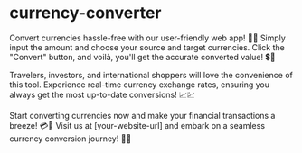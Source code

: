 # currency-converter
Convert currencies hassle-free with our user-friendly web app! 🔄💱 Simply input the amount and choose your source and target currencies. Click the "Convert" button, and voilà, you'll get the accurate converted value! 💲🚀

Travelers, investors, and international shoppers will love the convenience of this tool. Experience real-time currency exchange rates, ensuring you always get the most up-to-date conversions! 📈💹

Start converting currencies now and make your financial transactions a breeze! 💳💱 Visit us at [your-website-url] and embark on a seamless currency conversion journey! 🚀🌐

